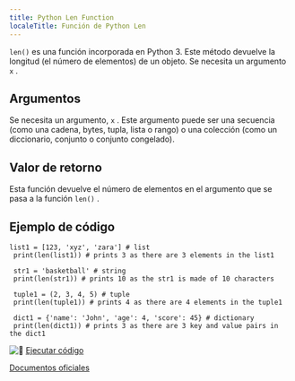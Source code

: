 ```yaml
---
title: Python Len Function
localeTitle: Función de Python Len
---
```

`len()` es una función incorporada en Python 3. Este método devuelve la longitud (el número de elementos) de un objeto. Se necesita un argumento `x` .

## Argumentos

Se necesita un argumento, `x` . Este argumento puede ser una secuencia (como una cadena, bytes, tupla, lista o rango) o una colección (como un diccionario, conjunto o conjunto congelado).

## Valor de retorno

Esta función devuelve el número de elementos en el argumento que se pasa a la función `len()` .

## Ejemplo de código
```
list1 = [123, 'xyz', 'zara'] # list 
 print(len(list1)) # prints 3 as there are 3 elements in the list1 
 
 str1 = 'basketball' # string 
 print(len(str1)) # prints 10 as the str1 is made of 10 characters 
 
 tuple1 = (2, 3, 4, 5) # tuple 
 print(len(tuple1)) # prints 4 as there are 4 elements in the tuple1 
 
 dict1 = {'name': 'John', 'age': 4, 'score': 45} # dictionary 
 print(len(dict1)) # prints 3 as there are 3 key and value pairs in the dict1 
```

![:rocket:](//forum.freecodecamp.com/images/emoji/emoji_one/rocket.png?v=2 ":cohete:") [Ejecutar código](https://repl.it/CUmt/15)

[Documentos oficiales](https://docs.python.org/3/library/functions.html#len)